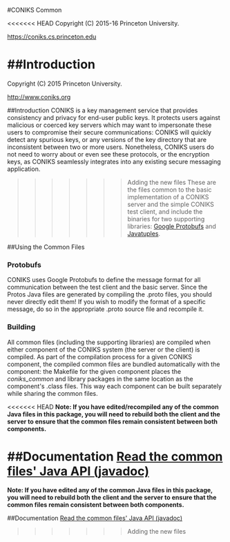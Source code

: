 #CONIKS Common

<<<<<<< HEAD
Copyright (C) 2015-16 Princeton University.

https://coniks.cs.princeton.edu

##Introduction
=======
Copyright (C) 2015 Princeton University.

http://www.coniks.org

##Introduction
CONIKS is a key management service that provides consistency and privacy for end-user public keys. It protects users against malicious or coerced key servers which may want to impersonate these users to compromise their secure communications: CONIKS will quickly detect any spurious keys, or any versions of the key directory that are inconsistent between two or more users. Nonetheless, CONIKS users do not need to worry about or even see these protocols, or the encryption keys, as CONIKS seamlessly integrates into any existing secure messaging application.

>>>>>>> Adding the new files
These are the files common to the basic implementation of a CONIKS server and the simple CONIKS test client, and include the binaries for two supporting libraries: [Google Protobufs](https://github.com/google/protobuf/tree/master/java) and [Javatuples](https://github.com/javatuples/javatuples).

##Using the Common Files
### Protobufs
CONIKS uses Google Protobufs to define the message format for all communication between the test client and the basic server. Since the Protos Java files are generated by compiling the .proto files, you should never directly edit them! If you wish to modify the format of a specific message, do so in the appropriate .proto source file and recompile it.

### Building
All common files (including the supporting libraries) are compiled when either component of the CONIKS system (the server or the client) is compiled. As part of the compilation process for a given CONIKS component, the compiled common files are bundled automatically with the component: the Makefile for the given component places the *coniks_common* and library packages in the same location as the component's .class files. This way each component can be built separately while sharing the common files.

<<<<<<< HEAD
**Note: If you have edited/recompiled any of the common Java files in this package, you will need to rebuild both the client and the server to ensure that the common files remain consistent between both components.**

##Documentation
[Read the common files' Java API (javadoc)](https://citp.github.io/coniks-ref-implementation/org/coniks/coniks_common/package-summary.html)
=======
**Note: If you have edited any of the common Java files in this package, you will need to rebuild both the client and the server to ensure that the common files remain consistent between both components.**

##Documentation
[Read the common files' Java API (javadoc)](https://coniks-sys.github.io/coniks-ref-implementation)
>>>>>>> Adding the new files
